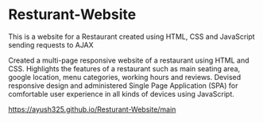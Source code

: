 # Resturant-Website
This is a website for a Restaurant created using HTML, CSS and JavaScript sending requests to AJAX

Created a multi-page responsive website of a restaurant using HTML and CSS.
Highlights the features of a restaurant such as main seating area, google location, menu categories, working hours and reviews.
Devised responsive design and administered Single Page Application (SPA) for comfortable user experience in all kinds of devices using JavaScript.

https://ayush325.github.io/Resturant-Website/main

